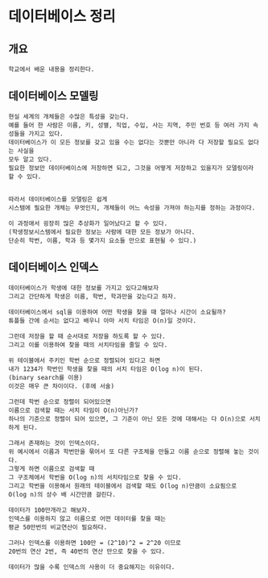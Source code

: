 # 데이터베이스 정리


## 개요
    
    학교에서 배운 내용을 정리한다.


## 데이터베이스 모델링
    
    현실 세계의 개체들은 수많은 특성을 갖는다. 
    예를 들어 한 사람은 이름, 키, 성별, 직업, 수입, 사는 지역, 주민 번호 등 여러 가지 속성들을 가지고 있다. 
    데이터베이스가 이 모든 정보를 갖고 있을 수는 없다는 것뿐만 아니라 다 저장할 필요도 없다는 사실을
    모두 알고 있다.
    필요한 정보만 데이터베이스에 저장하면 되고, 그것을 어떻게 저장하고 있을지가 모델링이라 할 수 있다.


    따라서 데이터베이스를 모델링은 쉽게
    시스템에 필요한 개체는 무엇인지, 개체들이 어느 속성을 가져야 하는지를 정하는 과정이다.

    이 과정애서 굉장히 많은 추상화가 일어났다고 할 수 있다.
    (학생정보시스템에서 필요한 정보는 사람에 대한 모든 정보가 아니다.
    단순히 학번, 이름, 학과 등 몇가지 요소들 만으로 표현될 수 있다.)
    


## 데이터베이스 인덱스
    
    데이터베이스가 학생에 대한 정보를 가지고 있다고해보자
    그리고 간단하게 학생은 이름, 학번, 학과만을 갖는다고 하자.

    데이터베이스에서 sql을 이용하여 어떤 학생을 찾을 때 얼마나 시간이 소요될까?
    튜플들 간에 순서는 없다고 배우니 아마 서치 타임은 O(n)일 것이다.

    그런데 저장을 할 때 순서대로 저장을 하도록 할 수 있다.
    그리고 이를 이용하여 찾을 때의 서치타임을 줄일 수 있다.
    
    위 테이블에서 주키인 학번 순으로 정렬되어 있다고 하면
    내가 1234가 학번인 학생을 찾을 때의 서치 타임은 O(log n)이 된다.
    (binary search를 이용)
    이것은 매우 큰 차이이다. (후에 서술)
    
    그런데 학번 순으로 정렬이 되어있으면
    이름으로 검색할 때는 서치 타임이 O(n)아닌가?
    하나의 기준으로 정렬이 되어 있으면, 그 기준이 아닌 모든 것에 대해서는 다 O(n)으로 서치하게 된다.

    그래서 존재하는 것이 인덱스이다.
    위 예시에서 이름과 학번만을 묶어서 또 다른 구조체을 만들고 이름 순으로 정렬해 놓는 것이다.
    그렇게 하면 이름으로 검색할 때
    그 구조체에서 학번을 O(log n)의 서치타임으로 찾을 수 있다.
    그리고 학번을 이용해서 원래의 테이블에서 검색할 때도 O(log n)만큼이 소요됨으로
    O(log n)의 상수 배 시간만큼 걸린다.

    데이터가 100만개라고 해보자.
    인덱스를 이용하지 않고 이름으로 어떤 데이터를 찾을 때는
    평균 50만번의 비교연산이 필요하다.

    그러나 인덱스를 이용하면 100만 = (2^10)^2 = 2^20 이므로
    20번의 연산 2번, 즉 40번의 연산 만으로 찾을 수 있다.

    데이터가 많을 수록 인덱스의 사용이 더 중요해지는 이유이다.
    
